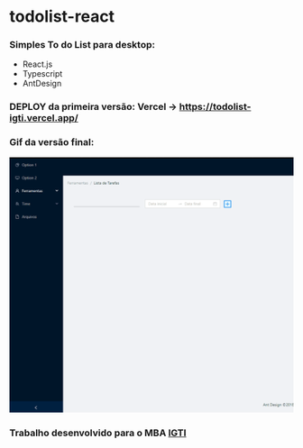 # todolist-react

### Simples To do List para desktop:
* React.js
* Typescript
* AntDesign

### DEPLOY da primeira versão: Vercel -> https://todolist-igti.vercel.app/

### Gif da versão final:

<img src="./public/gif.gif"/>

### Trabalho desenvolvido para o MBA [IGTI](https://www.igti.com.br/)

